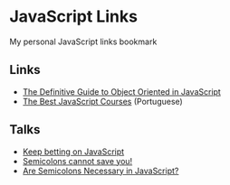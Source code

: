 # JavaScript Links

My personal JavaScript links bookmark

## Links

- [The Definitive Guide to Object Oriented in JavaScript](http://www.objectplayground.com)
- [The Best JavaScript Courses](https://braziljs.org/blog/os-melhores-cursos-online-para-aprender-javascript/) (Portuguese)

## Talks

- [Keep betting on JavaScript](https://youtu.be/ixzK0jqLO70)
- [Semicolons cannot save you!](https://www.youtube.com/watch?v=Qlr-FGbhKaI)
- [Are Semicolons Necessary in JavaScript?](https://www.youtube.com/watch?v=gsfbh17Ax9I)
